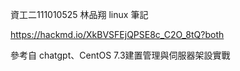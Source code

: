 資工二111010525 林品翔
linux 筆記

https://hackmd.io/XkBVSFEjQPSE8c_C2O_8tQ?both

參考自 chatgpt、CentOS 7.3建置管理與伺服器架設實戰
